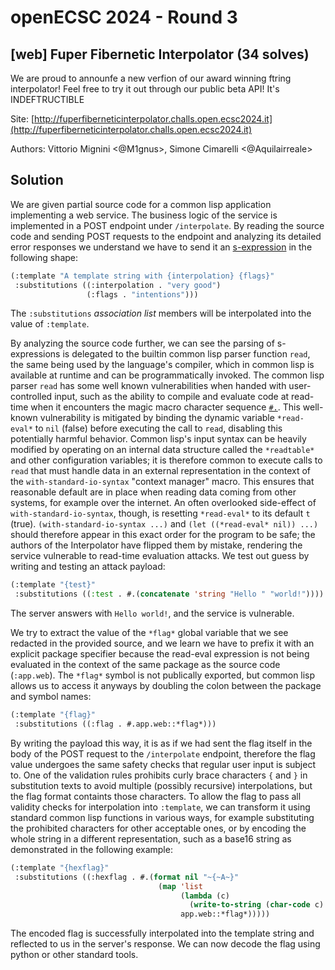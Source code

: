 # openECSC 2024 - Round 3

## [web] Fuper Fibernetic Interpolator (34 solves)

We are proud to announfe a new verfion of our award winning ftring interpolator! Feel free to try it out through our public beta API! It's INDEFTRUCTIBLE

Site: [http://fuperfiberneticinterpolator.challs.open.ecsc2024.it](http://fuperfiberneticinterpolator.challs.open.ecsc2024.it)

Authors: Vittorio Mignini <@M1gnus>, Simone Cimarelli <@Aquilairreale>

## Solution

We are given partial source code for a common lisp application
implementing a web service. The business logic of the service is
implemented in a POST endpoint under `/interpolate`. By reading the
source code and sending POST requests to the endpoint and analyzing its
detailed error responses we understand we have to send it an
[s-expression](https://en.wikipedia.org/wiki/S-expression) in the
following shape:

```lisp
(:template "A template string with {interpolation} {flags}"
 :substitutions ((:interpolation . "very good")
                 (:flags . "intentions")))
```

The `:substitutions` _association list_ members will be interpolated
into the value of `:template`.

By analyzing the source code further, we can see the parsing of
s-expressions is delegated to the builtin common lisp parser function
`read`, the same being used by the language's compiler, which in common
lisp is available at runtime and can be programmatically invoked. The
common lisp parser `read` has some well known vulnerabilities when
handed with user-controlled input, such as the ability to compile and
evaluate code at read-time when it encounters the magic macro character
sequence [`#.`](http://clhs.lisp.se/Body/02_dhf.htm). This well-known
vulnerability is mitigated by binding the dynamic variable `*read-eval*`
to `nil` (false) before executing the call to `read`, disabling this
potentially harmful behavior. Common lisp's input syntax can be heavily
modified by operating on an internal data structure called the
`*readtable*` and other configuration variables; it is therefore common
to execute calls to `read` that must handle data in an external
representation in the context of the `with-standard-io-syntax` "context
manager" macro. This ensures that reasonable default are in place when
reading data coming from other systems, for example over the internet.
An often overlooked side-effect of `with-standard-io-syntax`, though, is
resetting `*read-eval*` to its default `t` (true).
`(with-standard-io-syntax ...)` and `(let ((*read-eval* nil)) ...)`
should therefore appear in this exact order for the program to be safe;
the authors of the Interpolator have flipped them by mistake, rendering
the service vulnerable to read-time evaluation attacks. We test out
guess by writing and testing an attack payload:

```lisp
(:template "{test}"
 :substitutions ((:test . #.(concatenate 'string "Hello " "world!"))))
```

The server answers with `Hello world!`, and the service is vulnerable.

We try to extract the value of the `*flag*` global variable that we see
redacted in the provided source, and we learn we have to prefix it with
an explicit package specifier because the read-eval expression is not
being evaluated in the context of the same package as the source code
(`:app.web`). The `*flag*` symbol is not publically exported, but common
lisp allows us to access it anyways by doubling the colon between the
package and symbol names:

```lisp
(:template "{flag}"
 :substitutions ((:flag . #.app.web::*flag*)))
```

By writing the payload this way, it is as if we had sent the flag itself
in the body of the POST request to the `/interpolate` endpoint,
therefore the flag value undergoes the same safety checks that regular
user input is subject to. One of the validation rules prohibits curly
brace characters `{` and `}` in substitution texts to avoid multiple
(possibly recursive) interpolations, but the flag format containts those
characters. To allow the flag to pass all validity checks for
interpolation into `:template`, we can transform it using standard
common lisp functions in various ways, for example substituting the
prohibited characters for other acceptable ones, or by encoding the
whole string in a different representation, such as a base16 string as
demonstrated in the following example:

```lisp
(:template "{hexflag}"
 :substitutions ((:hexflag . #.(format nil "~{~A~}"
                                 (map 'list
                                      (lambda (c)
                                        (write-to-string (char-code c) :base 16))
                                      app.web::*flag*)))))
```

The encoded flag is successfully interpolated into the template string
and reflected to us in the server's response. We can now decode the
flag using python or other standard tools.
